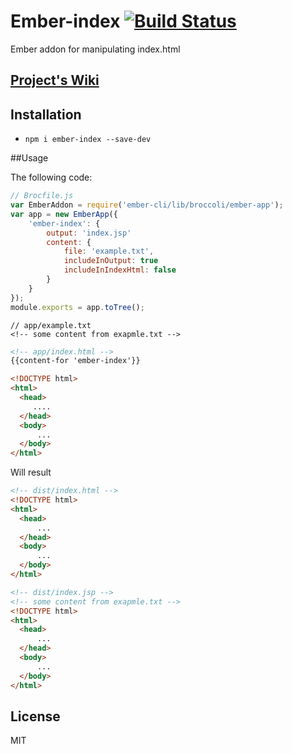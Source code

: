 # Ember-index [![Build Status](https://travis-ci.org/ramybenaroya/ember-index.svg?branch=master)](https://travis-ci.org/ramybenaroya/ember-index)

Ember addon for manipulating index.html

## [Project's Wiki](https://github.com/ramybenaroya/ember-index/wiki)

## Installation

* `npm i ember-index --save-dev`


##Usage

The following code:
```javascript
// Brocfile.js
var EmberAddon = require('ember-cli/lib/broccoli/ember-app');
var app = new EmberApp({
    'ember-index': {
        output: 'index.jsp'
        content: {
            file: 'example.txt',
            includeInOutput: true
            includeInIndexHtml: false
        }
    }
});
module.exports = app.toTree();
```
```
// app/example.txt
<!-- some content from exapmle.txt -->
```
```html
<!-- app/index.html -->
{{content-for 'ember-index'}}

<!DOCTYPE html>
<html>
  <head>
     ....
  </head>
  <body>
      ...
  </body>
</html>
```
Will result
```html
<!-- dist/index.html -->
<!DOCTYPE html>
<html>
  <head>
      ...
  </head>
  <body>
      ...
  </body>
</html>
```
```html
<!-- dist/index.jsp -->
<!-- some content from exapmle.txt -->
<!DOCTYPE html>
<html>
  <head>
      ...
  </head>
  <body>
      ...
  </body>
</html>
```

## License
MIT
